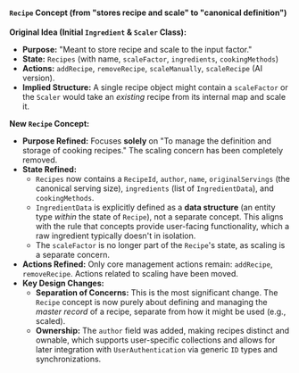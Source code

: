#### `Recipe` Concept (from "stores recipe and scale" to "canonical definition")

**Original Idea (Initial `Ingredient` & `Scaler` Class):**
*   **Purpose:** "Meant to store recipe and scale to the input factor."
*   **State:** `Recipes` (with name, `scaleFactor`, `ingredients`, `cookingMethods`)
*   **Actions:** `addRecipe`, `removeRecipe`, `scaleManually`, `scaleRecipe` (AI version).
*   **Implied Structure:** A single recipe object might contain a `scaleFactor` or the `Scaler` would take an *existing* recipe from its internal map and scale it.

**New `Recipe` Concept:**
*   **Purpose Refined:** Focuses **solely** on "To manage the definition and storage of cooking recipes." The scaling concern has been completely removed.
*   **State Refined:**
    *   `Recipes` now contains a `RecipeId`, `author`, `name`, `originalServings` (the canonical serving size), `ingredients` (list of `IngredientData`), and `cookingMethods`.
    *   `IngredientData` is explicitly defined as a **data structure** (an entity type *within* the state of `Recipe`), not a separate concept. This aligns with the rule that concepts provide user-facing functionality, which a raw ingredient typically doesn't in isolation.
    *   The `scaleFactor` is no longer part of the `Recipe`'s state, as scaling is a separate concern.
*   **Actions Refined:** Only core management actions remain: `addRecipe`, `removeRecipe`. Actions related to scaling have been moved.
*   **Key Design Changes:**
    *   **Separation of Concerns:** This is the most significant change. The `Recipe` concept is now purely about defining and managing the *master record* of a recipe, separate from how it might be used (e.g., scaled).
    *   **Ownership:** The `author` field was added, making recipes distinct and ownable, which supports user-specific collections and allows for later integration with `UserAuthentication` via generic `ID` types and synchronizations.